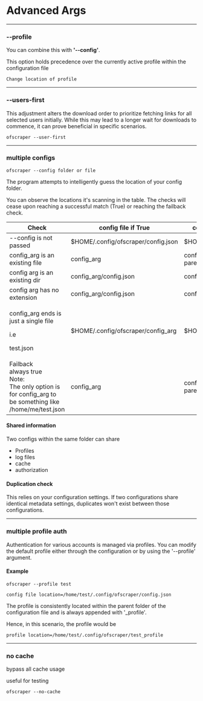 # Advanced Args

***

### --profile

You can combine this with **'--config'**.&#x20;

This option holds precedence over the currently active profile within the configuration file

```
Change location of profile 
```



***

### --users-first

This adjustment alters the download order to prioritize fetching links for all selected users initially. While this may lead to a longer wait for downloads to commence, it can prove beneficial in specific scenarios.

```
ofscraper --user-first
```



***

### multiple configs

```
ofscraper --config folder or file
```

The program attempts to intelligently guess the location of your config folder.&#x20;

You can observe the locations it's scanning in the table. The checks will cease upon reaching a successful match (True) or reaching the failback check.



<table><thead><tr><th>Check </th><th width="264">config file if True</th><th>config folder if True</th></tr></thead><tbody><tr><td>--config  is not passed</td><td>$HOME/.config/ofscraper/config.json</td><td>$HOME/.config/ofscraper/</td></tr><tr><td>config_arg is an existing file</td><td>config_arg</td><td>config_arg<br>parentdir</td></tr><tr><td>config arg is an existing dir</td><td>config_arg/config.json</td><td>config_arg</td></tr><tr><td>config arg has no extension</td><td>config_arg/config.json</td><td>config_arg</td></tr><tr><td><p>config_arg ends is just  a single file</p><p>i.e</p><p>test.json</p></td><td>$HOME/.config/ofscraper/config_arg</td><td>$HOME/.config/ofscraper</td></tr><tr><td>Failback<br>always true<br>Note:<br>The only option is for config_arg to be something like <br>/home/me/test.json</td><td>config_arg</td><td>config_arg<br>parentdir</td></tr></tbody></table>

#### Shared information

Two configs within the same folder can share

* Profiles
* log files
* cache
* authorization

#### Duplication check

This relies on your configuration settings. If two configurations share identical metadata settings, duplicates won't exist between those configurations.



***

### multiple profile auth

Authentication for various accounts is managed via profiles. You can modify the default profile either through the configuration or by using the '--profile' argument.

#### Example

```
ofscraper --profile test
```

```
config file location=/home/test/.config/ofscraper/config.json
```

The profile is consistently located within the parent folder of the configuration file and is always appended with '\_profile'.&#x20;

Hence, in this scenario, the profile would be

```
profile location=/home/test/.config/ofscraper/test_profile
```



***

### no cache

bypass all cache usage&#x20;

useful for testing

```
ofscraper --no-cache
```
